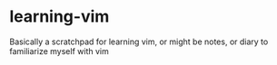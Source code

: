 # learning-vim
Basically a scratchpad for learning vim, or might be notes, or diary to familiarize myself with vim
